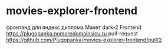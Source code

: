 # movies-explorer-frontend
фронтэнд для яндекс диплома
Макет dark-2
Frontend https://plugopanka.nomoredomainsicu.ru
pull-request https://github.com/Plugopanka/movies-explorer-frontend/pull/2
